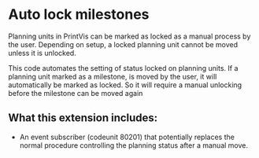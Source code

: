 # Auto lock milestones

Planning units in PrintVis can be marked as locked as a manual process by the user. Depending on setup, a locked planning unit cannot be moved unless it is unlocked.
 
This code automates the setting of status locked on planning units. If a planning unit marked as a milestone, is moved by the user, it will automatically be marked as locked. So it will require a manual unlocking before the milestone can be moved again

## What this extension includes:

- An event subscriber (codeunit 80201) that potentially replaces the normal procedure controlling the planning status after a manual move.

